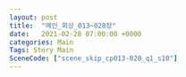 ```yaml
---
layout: post
title:  "메인_회상_013~028장"
date:   2021-02-28 07:00:00 +0000
categories: Main
Tags: Story Main
SceneCode: ["scene_skip_cp013-028_q1_s10"]
---
```

